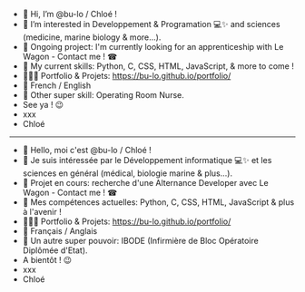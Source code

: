 - 👋 Hi, I’m @bu-lo / Chloé !
- 👀 I’m interested in Developpement & Programation 💻✨ and sciences (medicine, marine biology & more...).
- 🚂 Ongoing project: I'm currently looking for an apprenticeship with Le Wagon - Contact me ! ☎
- 🚀 My current skills: Python, C, CSS, HTML, JavaScript, & more to come !
- 👩🏼‍💻 Portfolio & Projets: https://bu-lo.github.io/portfolio/
- 👄 French / English
- 💉 Other super skill: Operating Room Nurse.
- See ya ! 😉
- xxx
- Chloé
_________________________________________________________________________________________________________________________________
- 👋 Hello, moi c'est @bu-lo / Chloé  !
- 👀 Je suis intéressée par le Développement informatique 💻✨ et les sciences en général (médical, biologie marine & plus...).
- 🚂 Projet en cours: recherche d'une Alternance Developer avec Le Wagon - Contact me ! ☎
- 🚀 Mes compétences actuelles: Python, C, CSS, HTML, JavaScript & plus à l'avenir !
- 👩🏼‍💻 Portfolio & Projets: https://bu-lo.github.io/portfolio/
- 👄 Français / Anglais
- 💉 Un autre super pouvoir: IBODE (Infirmière de Bloc Opératoire Diplômée d'Etat).
- A bientôt ! 😉
- xxx
- Chloé
<!---
bu-lo/bu-lo is a ✨ special ✨ repository because its `README.md` (this file) appears on your GitHub profile.
You can click the Preview link to take a look at your changes.
--->
